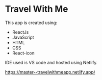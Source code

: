 # Travel With Me

This app is created using:

- ReactJs
- JavaScript
- HTML
- CSS
- React-icon

IDE used is VS code and hosted using Netlify.

<https://master--travelwithmeapp.netlify.app/>
